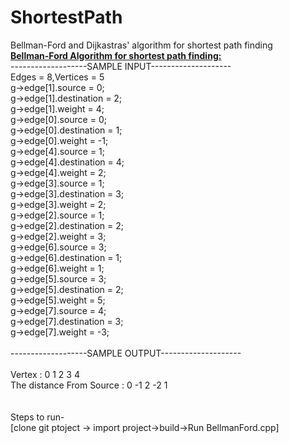 # ShortestPath
Bellman-Ford and Dijkastras' algorithm for shortest path finding 
<br>
<b><u>Bellman-Ford Algorithm for shortest path finding:</b></u><br>
-------------------SAMPLE INPUT--------------------<br>
   Edges = 8,Vertices = 5<br>
   g->edge[1].source = 0;<br>
   g->edge[1].destination = 2;<br>
   g->edge[1].weight = 4;<br>
   g->edge[0].source = 0;<br>
   g->edge[0].destination = 1;<br>
   g->edge[0].weight = -1;<br>
   g->edge[4].source = 1;<br>
   g->edge[4].destination = 4;<br>
   g->edge[4].weight = 2;<br>
   g->edge[3].source = 1;<br>
   g->edge[3].destination = 3;<br>
   g->edge[3].weight = 2;<br>
   g->edge[2].source = 1;<br>
   g->edge[2].destination = 2;<br>
   g->edge[2].weight = 3;<br>
   g->edge[6].source = 3;<br>
   g->edge[6].destination = 1;<br>
   g->edge[6].weight = 1;<br>
   g->edge[5].source = 3;<br>
   g->edge[5].destination = 2;<br>
   g->edge[5].weight = 5;<br>
   g->edge[7].source = 4;<br>
   g->edge[7].destination = 3;<br>
   g->edge[7].weight = -3;<br>
 <br>
-------------------SAMPLE OUTPUT--------------------<br>
<br>
Vertex :			 0 	1 	2 	3 	4 	<br>
The distance From Source : 0 	-1 	2 	-2 	1 	<br>
<br>
 <br>
 Steps to run-<br>
[clone git ptoject -> import project->build->Run BellmanFord.cpp]<br>
